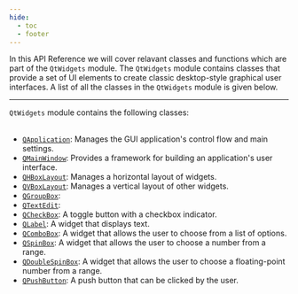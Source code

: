 ```yaml
---
hide:
  - toc
  - footer
---
```


In this API Reference we will cover relavant classes and functions which are part of the `QtWidgets` module. The `QtWidgets` module contains classes that provide a set of UI elements to create classic desktop-style graphical user interfaces. A list of all the classes in the `QtWidgets` module is given below.

<hr>

`QtWidgets` module contains the following classes:
<br>
<br>

- [`QApplication`](QApplication.md): Manages the GUI application's control flow and main settings.
- [`QMainWindow`](QMainWindow.md): Provides a framework for building an application's user interface.
- [`QHBoxLayout`](QHBoxLayout.md): Manages a horizontal layout of widgets. 
- [`QVBoxLayout`](QVBoxLayout.md): Manages a vertical layout of other widgets. 
- [`QGroupBox`](QGroupBox.md):
- [`QTextEdit`](QTextEdit.md):
- [`QCheckBox`](QCheckBox.md): A toggle button with a checkbox indicator.  
- [`QLabel`](QLabel.md): A widget that displays text.
- [`QComboBox`](QComboBox.md): A widget that allows the user to choose from a list of options. 
- [`QSpinBox`](QSpinBox.md): A widget that allows the user to choose a number from a range.
- [`QDoubleSpinBox`](QDoubleSpinBox.md): A widget that allows the user to choose a floating-point number from a range.
- [`QPushButton`](QPushButton.md): A push button that can be clicked by the user.

<br>
<br>
